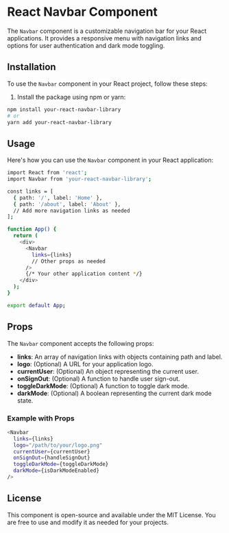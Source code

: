 # React Navbar Component

The `Navbar` component is a customizable navigation bar for your React applications. It provides a responsive menu with navigation links and options for user authentication and dark mode toggling.

## Installation

To use the `Navbar` component in your React project, follow these steps:

1. Install the package using npm or yarn:
```bash
npm install your-react-navbar-library
# or
yarn add your-react-navbar-library
```

## Usage

Here's how you can use the `Navbar` component in your React application:

```bash
import React from 'react';
import Navbar from 'your-react-navbar-library';

const links = [
  { path: '/', label: 'Home' },
  { path: '/about', label: 'About' },
  // Add more navigation links as needed
];

function App() {
  return (
    <div>
      <Navbar
        links={links}
        // Other props as needed
      />
      {/* Your other application content */}
    </div>
  );
}

export default App;
```

## Props

The `Navbar` component accepts the following props:

*   **links**: An array of navigation links with objects containing path and label.
*    **logo**: (Optional) A URL for your application logo.
*   **currentUser**: (Optional) An object representing the current user.
*    **onSignOut**: (Optional) A function to handle user sign-out.
*    **toggleDarkMode**: (Optional) A function to toggle dark mode.
*    **darkMode**: (Optional) A boolean representing the current dark mode state. 

### Example with Props

```bash
<Navbar
  links={links}
  logo="/path/to/your/logo.png"
  currentUser={currentUser}
  onSignOut={handleSignOut}
  toggleDarkMode={toggleDarkMode}
  darkMode={isDarkModeEnabled}
/>
```
## License

This component is open-source and available under the MIT License. You are free to use and modify it as needed for your projects.
